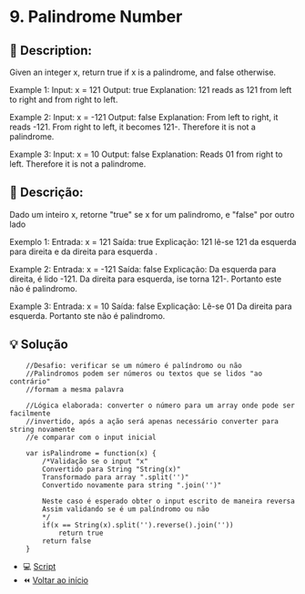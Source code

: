 # 9. Palindrome Number

## 📢 Description:
Given an integer x, return true if x is a 
palindrome, and false otherwise.

Example 1:
Input: x = 121
Output: true
Explanation: 121 reads as 121 from left to right and from right to left.

Example 2:
Input: x = -121
Output: false
Explanation: From left to right, it reads -121. From right to left, it becomes 121-. Therefore it is not a palindrome.

Example 3:
Input: x = 10
Output: false
Explanation: Reads 01 from right to left. Therefore it is not a palindrome.

## 📢 Descrição:
Dado um inteiro x, retorne "true" se x for um palindromo, e "false" por outro lado

Exemplo 1:
Entrada: x = 121
Saída: true
Explicação: 121 lê-se 121 da esquerda para direita e da direita para esquerda .

Example 2:
Entrada: x = -121
Saída: false
Explicação: Da esquerda para direita, é lido -121. Da direita para esquerda, ise torna 121-. Portanto este não é palindromo.

Example 3:
Entrada: x = 10
Saída: false
Explicação: Lê-se 01 Da direita para esquerda. Portanto ste não é palindromo.

## 💡 Solução

```
    //Desafio: verificar se um número é palíndromo ou não
    //Palindromos podem ser números ou textos que se lidos "ao contrário"
    //formam a mesma palavra

    //Lógica elaborada: converter o número para um array onde pode ser facilmente
    //invertido, após a ação será apenas necessário converter para string novamente
    //e comparar com o input inicial

    var isPalindrome = function(x) {
        /*Validação se o input "x"
        Convertido para String "String(x)" 
        Transformado para array ".split('')"
        Convertido novamente para string ".join('')"
        
        Neste caso é esperado obter o input escrito de maneira reversa
        Assim validando se é um palíndromo ou não
        */
        if(x == String(x).split('').reverse().join(''))
            return true
        return false
    }
```

- :computer: [Script](https://github.com/PeriloJr/LeetCode-Desafio/blob/main/9.%20Palindrome%20Number/script.js) 
- :rewind: [Voltar ao início](https://github.com/PeriloJr/LeetCode-Desafio/tree/main) 